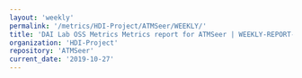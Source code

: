 ```yaml
---
layout: 'weekly'
permalink: '/metrics/HDI-Project/ATMSeer/WEEKLY/'
title: 'DAI Lab OSS Metrics Metrics report for ATMSeer | WEEKLY-REPORT-2019-10-27'
organization: 'HDI-Project'
repository: 'ATMSeer'
current_date: '2019-10-27'
---
```

